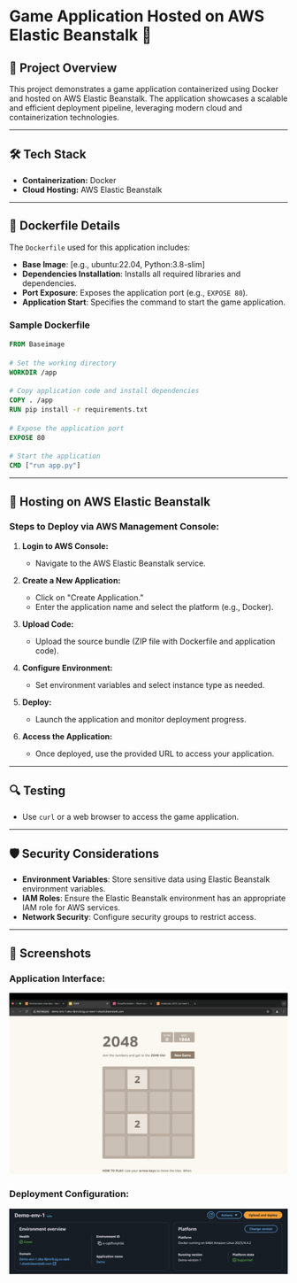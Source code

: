 # Game Application Hosted on AWS Elastic Beanstalk 🚀

## 🌟 Project Overview

This project demonstrates a game application containerized using Docker and hosted on AWS Elastic Beanstalk. The application showcases a scalable and efficient deployment pipeline, leveraging modern cloud and containerization technologies.

---

## 🛠️ Tech Stack

- **Containerization:** Docker
- **Cloud Hosting:** AWS Elastic Beanstalk

---

## 🐳 Dockerfile Details

The `Dockerfile` used for this application includes:
- **Base Image**: [e.g., ubuntu:22.04, Python:3.8-slim]
- **Dependencies Installation**: Installs all required libraries and dependencies.
- **Port Exposure**: Exposes the application port (e.g., `EXPOSE 80`).
- **Application Start**: Specifies the command to start the game application.

### Sample Dockerfile
```dockerfile
FROM Baseimage

# Set the working directory
WORKDIR /app

# Copy application code and install dependencies
COPY . /app
RUN pip install -r requirements.txt

# Expose the application port
EXPOSE 80

# Start the application
CMD ["run app.py"]
```

---

## 🚀 Hosting on AWS Elastic Beanstalk

### Steps to Deploy via AWS Management Console:

1. **Login to AWS Console:**
   - Navigate to the AWS Elastic Beanstalk service.

2. **Create a New Application:**
   - Click on "Create Application."
   - Enter the application name and select the platform (e.g., Docker).

3. **Upload Code:**
   - Upload the source bundle (ZIP file with Dockerfile and application code).

4. **Configure Environment:**
   - Set environment variables and select instance type as needed.

5. **Deploy:**
   - Launch the application and monitor deployment progress.

6. **Access the Application:**
   - Once deployed, use the provided URL to access your application.

---

## 🔍 Testing

- Use `curl` or a web browser to access the game application.

---

## 🛡️ Security Considerations

- **Environment Variables**: Store sensitive data using Elastic Beanstalk environment variables.
- **IAM Roles**: Ensure the Elastic Beanstalk environment has an appropriate IAM role for AWS services.
- **Network Security**: Configure security groups to restrict access.

---

## 📸 Screenshots

### Application Interface:
![Screenshot 1](/1.png)

### Deployment Configuration:
![Screenshot 2](/2.png)

